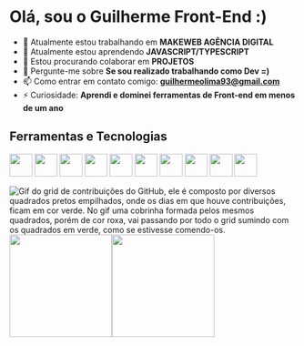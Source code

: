 # Olá, sou o Guilherme Front-End :)

- 🔭 Atualmente estou trabalhando em <strong>MAKEWEB AGÊNCIA DIGITAL</strong>
- 🌱 Atualmente estou aprendendo <strong>JAVASCRIPT/TYPESCRIPT</strong>
- 👯 Estou procurando colaborar em <strong>PROJETOS</strong>
- 💬 Pergunte-me sobre <strong>Se sou realizado trabalhando como Dev =)</strong>
- 📫 Como entrar em contato comigo: <strong>guilhermeolima93@gmail.com</strong>
- ⚡ Curiosidade: <strong>Aprendi e dominei ferramentas de Front-end em menos de um ano</strong>

## Ferramentas e Tecnologias 
<img src="https://cdn.jsdelivr.net/gh/devicons/devicon/icons/html5/html5-original.svg" width="40px" height="40px" /> <img src="https://cdn.jsdelivr.net/gh/devicons/devicon/icons/css3/css3-original.svg" width="40px" height="40px" /> <img src="https://cdn.jsdelivr.net/gh/devicons/devicon/icons/bootstrap/bootstrap-original.svg" width="40px" height="40px" /> <img src="https://cdn.jsdelivr.net/gh/devicons/devicon/icons/javascript/javascript-original.svg" width="40px" height="40px" /> <img src="https://cdn.jsdelivr.net/gh/devicons/devicon/icons/vuejs/vuejs-original.svg" width="40px" height="40px" /> <img src="https://cdn.jsdelivr.net/gh/devicons/devicon/icons/react/react-original.svg" width="40px" height="40px" /> <img src="https://cdn.jsdelivr.net/gh/devicons/devicon/icons/git/git-original.svg" width="40px" height="40px" /> <img src="https://cdn.jsdelivr.net/gh/devicons/devicon/icons/github/github-original.svg" width="40px" height="40px" /> <img src="https://cdn.jsdelivr.net/gh/devicons/devicon/icons/photoshop/photoshop-plain.svg" width="40px" height="40px" /> <img src="https://cdn.jsdelivr.net/gh/devicons/devicon/icons/figma/figma-original.svg" width="40px" height="40px" />


<img src="https://www.alura.com.br/artigos/assets/como-criar-um-readme-para-seu-perfil-github/imagem14.gif" alt="Gif do grid de contribuições do GitHub, ele é composto por diversos quadrados pretos empilhados, onde os dias em que houve contribuições, ficam em cor verde. No gif uma cobrinha formada pelos mesmos quadrados, porém de cor roxa, vai passando por todo o grid sumindo com os quadrados em verde, como se estivesse comendo-os." class="cosmos-image">
  
  
 
 <div><a href="https://github.com/guiolima1993"><img height="180em" src="https://github-readme-stats.vercel.app/api/top-langs/?username=guiolima1993&layout=compact&langs_count=7&theme=dracula"/><img height="180em" src="https://github-readme-stats.vercel.app/api?username=guiolima1993&show_icons=true&theme=dracula&include_all_commits=true&count_private=true"/></div>
